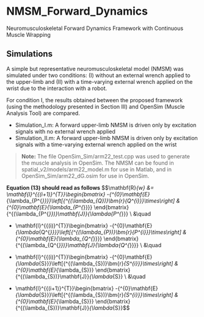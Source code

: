 # NMSM_Forward_Dynamics
Neuromusculoskeletal Forward Dynamics Framework with Continuous Muscle Wrapping

## Simulations

A simple but representative neuromusculoskeletal model (NMSM)  was simulated under two conditions: (I) without an external wrench applied to the upper-limb and (II) with a time-varying external wrench applied on the wrist due to the interaction with a robot.

For condition I, the results obtained between the proposed framework (using the methodology presented in Section III) and OpenSim (Muscle Analysis Tool) are compared.

- Simulation_I.m: A forward upper-limb NMSM is driven only by excitation signals with no external wrench applied
- Simulation_II.m: A forward upper-limb NMSM is driven only by excitation signals with a time-varying external wrench applied on the wrist

> **Note:** The file OpenSim_Sim/arm22_test.cpp was used to generate the muscle analysis in OpenSim.
> The NMSM can be found in spatial_v2/models/arm22_model.m for use in Matlab, and in OpenSim_Sim/arm22_dG.osim for use in OpenSim.

**Equation (13) should read as follows**
$$\mathbf{R}_{w} &= \mathbf{l}^{{(i+1)}^{T}}\begin{bmatrix}
-{^{0}\mathbf{E}_{\lambda_{P^{*}}}}\left[{^{(\lambda_{Q})}\bm{r}_{Q^{i}}}\times\right] & {^{0}\mathbf{E}_{\lambda_{P^{*}}}}
\end{bmatrix}{^{(\lambda_{P^{*}})}\mathbf{J}}_{\lambda_{P^{*}}} \\
&\quad
- \mathbf{l}^{{(i)}^{T}}\begin{bmatrix}
-{^{0}\mathbf{E}_{\lambda_{Q^{*}}}}\left[{^{(\lambda_{P})}\bm{r}_{P^{i}}}\times\right] & {^{0}\mathbf{E}_{\lambda_{Q^{*}}}}
\end{bmatrix}{^{(\lambda_{Q^{*}})}\mathbf{J}_{\lambda_{Q^{*}}}} \\ &\quad
+ \mathbf{l}^{{(i)}^{T}}\begin{bmatrix}
-{^{0}\mathbf{E}_{\lambda_{S}}}\left[{^{(\lambda_{S})}\bm{r}_{S^{i}}}\times\right] & {^{0}\mathbf{E}_{\lambda_{S}}}
\end{bmatrix}{^{(\lambda_{S})}\mathbf{J}}_{\lambda_{S}} \\ &\quad
- \mathbf{l}^{{(i+1)}^{T}}\begin{bmatrix}
-{^{0}\mathbf{E}_{\lambda_{S}}}\left[{^{(\lambda_{S})}\bm{r}_{S^{i}}}\times\right] & {^{0}\mathbf{E}_{\lambda_{S}}}
\end{bmatrix}{^{(\lambda_{S})}\mathbf{J}}_{\lambda_{S}}$$
